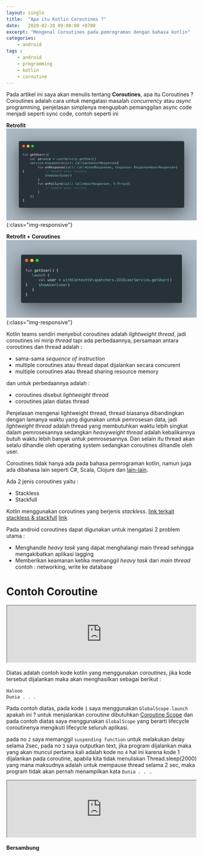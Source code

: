 ```yaml
---
layout: single
title:  "Apa itu Kotlin Coroutines ?"
date:   2020-02-20 09:00:00 +0700
excerpt: "Mengenal Coroutines pada pemrograman dengan bahasa kotlin"
categories: 
    - android
tags : 
    - android
    - programming
    - kotlin
    - coroutine
---
```


Pada artikel ini saya akan menulis tentang **Coroutines**, apa itu Coroutines ?  Coroutines adalah cara untuk mengatasi masalah *concurrency* atau *async* programming, penjelasan simplenya mengupbah pemanggilan async code menjadi seperti sync code, contoh seperti ini

**Retrofit**
![Retrofit](/assets/images/coroutines/retrofit_async.png){:class="img-responsive"}

**Retrofit + Coroutines**
![Retrofit](/assets/images/coroutines/coroutine_sync.png){:class="img-responsive"}

 Kotlin teams sendiri menyebut coroutines adalah *lightweight thread*, jadi coroutines ini mirip *thread* tapi ada perbedaannya, persamaan antara coroutines dan thread adalah :

- sama-sama *sequence of instruction*
- multiple coroutines atau thread dapat dijalankan secara concurent
- multiple coroutines atau thread sharing resource memory
  
dan untuk perbedaannya adalah :
- coroutines disebut *lightweight thread*
- coroutines jalan diatas thread

Penjelasan mengenai lightweight thread, thread biasanya dibandingkan dengan lamanya waktu yang digunakan untuk pemrosesan data, jadi *lightweight thread* adalah thread yang membutuhkan waktu lebih singkat dalam pemrosesannya sedangkan *heavyweight thread* adalah kebalikannya butuh waktu lebih banyak untuk pemrosesannya. Dan selain itu thread akan selalu dihandle oleh operating system sedangkan coroutines dihandle oleh user.

Coroutines tidak hanya ada pada bahasa pemrograman kotlin, namun juga ada dibahasa lain seperti C#, Scala, Clojure dan [lain-lain](https://en.wikipedia.org/wiki/Coroutine). 

Ada 2 jenis coroutines yaitu :

- Stackless
- Stackfull
  
Kotlin menggunakan coroutines yang berjenis *stackless*. [link terkait stackless & stackfull](https://blog.varunramesh.net/posts/stackless-vs-stackful-coroutines/) [link](https://stackoverflow.com/questions/28977302/how-do-stackless-coroutines-differ-from-stackful-coroutines)

Pada android coroutines dapat digunakan untuk mengatasi 2 problem utama :

- Menghandle *heavy task* yang dapat menghalangi main thread sehingga mengakibatkan aplikasi lagging
- Memberikan keamanan ketika memanggil *heavy task* dari *main thread*  contoh : networking, write ke database

# Contoh Coroutine

<iframe src="https://pl.kotl.in/kzb9kadm-" width="500"></iframe>

Diatas adalah contoh kode kotlin yang menggunakan *coroutines*, jika kode tersebut dijalankan maka akan menghasilkan sebagai berikut :

```
Halooo
Dunia . . .
```

Pada contoh diatas, pada kode `1` saya menggunakan `GlobalScope.launch` apakah ini ? untuk menjalankan coroutine dibutuhkan [Coroutine Scope](https://kotlin.github.io/kotlinx.coroutines/kotlinx-coroutines-core/kotlinx.coroutines/coroutine-scope.html) dan pada contoh diatas saya menggunakan `GlobalScope` yang berarti lifecycle coroutinenya mengikuti lifecycle seluruh aplikasi.

pada no `2` saya memanggil `suspending function` untuk melakukan delay selama 2sec, pada no `3` saya outputkan text, jika program dijalankan maka yang akan muncul pertama kali adalah kode no `4` hal ini karena kode 1 dijalankan pada coroutine, apabila kita tidak menuliskan Thread.sleep(2000) yang mana maksudnya adalah untuk mempause thread selama 2 sec, maka program tidak akan pernah menampilkan kata `Dunia . . .`

<iframe src="https://pl.kotl.in/nkYEw9175" width="500"></iframe>

**Bersambung**